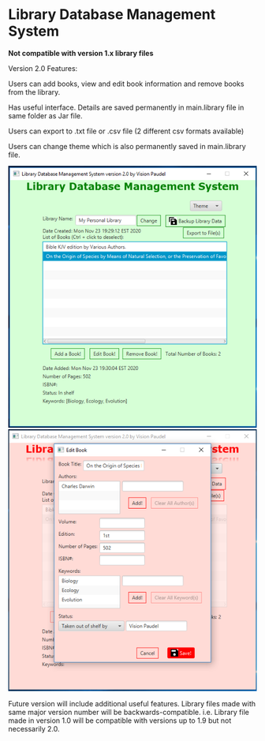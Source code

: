 # Library Database Management System

**Not compatible with version 1.x library files**

Version 2.0 Features:

Users can add books, view and edit book information and remove books from the library.

Has useful interface. Details are saved permanently in main.library file in same folder as Jar file.

Users can export to .txt file or .csv file (2 different csv formats available)

Users can change theme which is also permanently saved in main.library file.

<img src="https://github.com/Vision-Paudel/LibraryDBMS/blob/main/LibraryDBMS_ver2.0a.png" alt="Image could not be displayed">
<img src="https://github.com/Vision-Paudel/LibraryDBMS/blob/main/LibraryDBMS_ver2.0ab.png" alt="Image could not be displayed">

Future version will include additional useful features. Library files made with same major version number will be backwards-compatible. i.e. Library file made in version 1.0 will be compatible with versions up to 1.9 but not necessarily 2.0.
